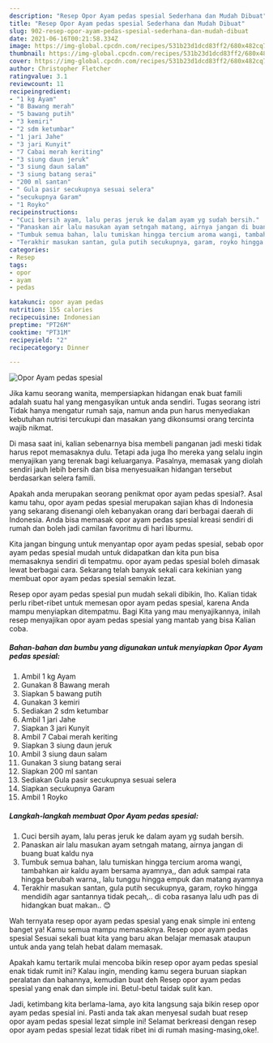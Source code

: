 ```yaml
---
description: "Resep Opor Ayam pedas spesial Sederhana dan Mudah Dibuat"
title: "Resep Opor Ayam pedas spesial Sederhana dan Mudah Dibuat"
slug: 902-resep-opor-ayam-pedas-spesial-sederhana-dan-mudah-dibuat
date: 2021-06-16T00:21:58.334Z
image: https://img-global.cpcdn.com/recipes/531b23d1dcd83ff2/680x482cq70/opor-ayam-pedas-spesial-foto-resep-utama.jpg
thumbnail: https://img-global.cpcdn.com/recipes/531b23d1dcd83ff2/680x482cq70/opor-ayam-pedas-spesial-foto-resep-utama.jpg
cover: https://img-global.cpcdn.com/recipes/531b23d1dcd83ff2/680x482cq70/opor-ayam-pedas-spesial-foto-resep-utama.jpg
author: Christopher Fletcher
ratingvalue: 3.1
reviewcount: 11
recipeingredient:
- "1 kg Ayam"
- "8 Bawang merah"
- "5 bawang putih"
- "3 kemiri"
- "2 sdm ketumbar"
- "1 jari Jahe"
- "3 jari Kunyit"
- "7 Cabai merah keriting"
- "3 siung daun jeruk"
- "3 siung daun salam"
- "3 siung batang serai"
- "200 ml santan"
- " Gula pasir secukupnya sesuai selera"
- "secukupnya Garam"
- "1 Royko"
recipeinstructions:
- "Cuci bersih ayam, lalu peras jeruk ke dalam ayam yg sudah bersih."
- "Panaskan air lalu masukan ayam setngah matang, airnya jangan di buang buat kaldu nya"
- "Tumbuk semua bahan, lalu tumiskan hingga tercium aroma wangi, tambahkan air kaldu ayam bersama ayamnya,, dan aduk sampai rata hingga berubah warna,, lalu tunggu hingga empuk dan matang ayamnya"
- "Terakhir masukan santan, gula putih secukupnya, garam, royko hingga mendidih agar santannya tidak pecah,.. di coba rasanya lalu udh pas di hidangkan buat makan.. 😊"
categories:
- Resep
tags:
- opor
- ayam
- pedas

katakunci: opor ayam pedas 
nutrition: 155 calories
recipecuisine: Indonesian
preptime: "PT26M"
cooktime: "PT31M"
recipeyield: "2"
recipecategory: Dinner

---
```



![Opor Ayam pedas spesial](https://img-global.cpcdn.com/recipes/531b23d1dcd83ff2/680x482cq70/opor-ayam-pedas-spesial-foto-resep-utama.jpg)

Jika kamu seorang wanita, mempersiapkan hidangan enak buat famili adalah suatu hal yang mengasyikan untuk anda sendiri. Tugas seorang istri Tidak hanya mengatur rumah saja, namun anda pun harus menyediakan kebutuhan nutrisi tercukupi dan masakan yang dikonsumsi orang tercinta wajib nikmat.

Di masa  saat ini, kalian sebenarnya bisa membeli panganan jadi meski tidak harus repot memasaknya dulu. Tetapi ada juga lho mereka yang selalu ingin menyajikan yang terenak bagi keluarganya. Pasalnya, memasak yang diolah sendiri jauh lebih bersih dan bisa menyesuaikan hidangan tersebut berdasarkan selera famili. 



Apakah anda merupakan seorang penikmat opor ayam pedas spesial?. Asal kamu tahu, opor ayam pedas spesial merupakan sajian khas di Indonesia yang sekarang disenangi oleh kebanyakan orang dari berbagai daerah di Indonesia. Anda bisa memasak opor ayam pedas spesial kreasi sendiri di rumah dan boleh jadi camilan favoritmu di hari liburmu.

Kita jangan bingung untuk menyantap opor ayam pedas spesial, sebab opor ayam pedas spesial mudah untuk didapatkan dan kita pun bisa memasaknya sendiri di tempatmu. opor ayam pedas spesial boleh dimasak lewat berbagai cara. Sekarang telah banyak sekali cara kekinian yang membuat opor ayam pedas spesial semakin lezat.

Resep opor ayam pedas spesial pun mudah sekali dibikin, lho. Kalian tidak perlu ribet-ribet untuk memesan opor ayam pedas spesial, karena Anda mampu menyiapkan ditempatmu. Bagi Kita yang mau menyajikannya, inilah resep menyajikan opor ayam pedas spesial yang mantab yang bisa Kalian coba.

<!--inarticleads1-->

##### Bahan-bahan dan bumbu yang digunakan untuk menyiapkan Opor Ayam pedas spesial:

1. Ambil 1 kg Ayam
1. Gunakan 8 Bawang merah
1. Siapkan 5 bawang putih
1. Gunakan 3 kemiri
1. Sediakan 2 sdm ketumbar
1. Ambil 1 jari Jahe
1. Siapkan 3 jari Kunyit
1. Ambil 7 Cabai merah keriting
1. Siapkan 3 siung daun jeruk
1. Ambil 3 siung daun salam
1. Gunakan 3 siung batang serai
1. Siapkan 200 ml santan
1. Sediakan  Gula pasir secukupnya sesuai selera
1. Siapkan secukupnya Garam
1. Ambil 1 Royko




<!--inarticleads2-->

##### Langkah-langkah membuat Opor Ayam pedas spesial:

1. Cuci bersih ayam, lalu peras jeruk ke dalam ayam yg sudah bersih.
1. Panaskan air lalu masukan ayam setngah matang, airnya jangan di buang buat kaldu nya
1. Tumbuk semua bahan, lalu tumiskan hingga tercium aroma wangi, tambahkan air kaldu ayam bersama ayamnya,, dan aduk sampai rata hingga berubah warna,, lalu tunggu hingga empuk dan matang ayamnya
1. Terakhir masukan santan, gula putih secukupnya, garam, royko hingga mendidih agar santannya tidak pecah,.. di coba rasanya lalu udh pas di hidangkan buat makan.. 😊




Wah ternyata resep opor ayam pedas spesial yang enak simple ini enteng banget ya! Kamu semua mampu memasaknya. Resep opor ayam pedas spesial Sesuai sekali buat kita yang baru akan belajar memasak ataupun untuk anda yang telah hebat dalam memasak.

Apakah kamu tertarik mulai mencoba bikin resep opor ayam pedas spesial enak tidak rumit ini? Kalau ingin, mending kamu segera buruan siapkan peralatan dan bahannya, kemudian buat deh Resep opor ayam pedas spesial yang enak dan simple ini. Betul-betul taidak sulit kan. 

Jadi, ketimbang kita berlama-lama, ayo kita langsung saja bikin resep opor ayam pedas spesial ini. Pasti anda tak akan menyesal sudah buat resep opor ayam pedas spesial lezat simple ini! Selamat berkreasi dengan resep opor ayam pedas spesial lezat tidak ribet ini di rumah masing-masing,oke!.


